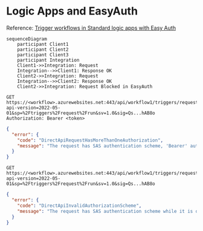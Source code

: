 # Logic Apps and EasyAuth

Reference: [Trigger workflows in Standard logic apps with Easy Auth](https://techcommunity.microsoft.com/t5/azure-integration-services-blog/trigger-workflows-in-standard-logic-apps-with-easy-auth/ba-p/3207378)

```mermaid
sequenceDiagram
    participant Client1
    participant Client2
    participant Client3
    participant Integration
    Client1->>Integration: Request
    Integration-->>Client1: Response OK
    Client2->>Integration: Request
    Integration-->>Client2: Response OK
    Client2->>Integration: Request Blocked in EasyAuth
```

```
GET https://<workflow>.azurewebsites.net:443/api/workflow1/triggers/request/invoke?api-version=2022-05-01&sp=%2Ftriggers%2Frequest%2Frun&sv=1.0&sig=Qs...hAB8o
Authorization: Bearer <token>
```

```json
{
  "error": {
    "code": "DirectApiRequestHasMoreThanOneAuthorization",
    "message": "The request has SAS authentication scheme, 'Bearer' authorization scheme or internal token scheme. Only one scheme should be used."
  }
}
```

```
GET https://<workflow>.azurewebsites.net:443/api/workflow1/triggers/request/invoke?api-version=2022-05-01&sp=%2Ftriggers%2Frequest%2Frun&sv=1.0&sig=Qs...hAB8o
```

```json
{
  "error": {
    "code": "DirectApiInvalidAuthorizationScheme",
    "message": "The request has SAS authentication scheme while it is disabled under your access control policy."
  }
}
```

